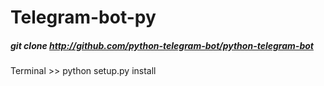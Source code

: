 # Telegram-bot-py

##### git clone http://github.com/python-telegram-bot/python-telegram-bot

Terminal >> python setup.py install
